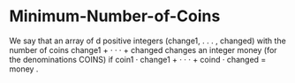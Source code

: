 # Minimum-Number-of-Coins
We say that an array of d positive integers (change1, . . . , changed) with the number of coins change1 + · · · + changed changes an integer money (for the denominations COINS) if coin1 · change1 + · · · + coind · changed = money .
